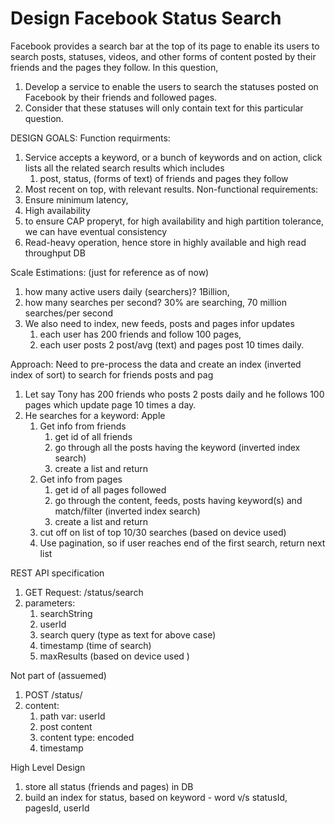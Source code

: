 # Design Facebook Status Search

Facebook provides a search bar at the top of its page to enable its users to search posts, statuses, videos, and other forms of content posted by their friends and the pages they follow. In this question,

1.  Develop a service to enable the users to search the statuses posted on Facebook by their friends and followed pages.
2.  Consider that these statuses will only contain text for this particular question.


DESIGN GOALS:
Function requirments:
1. Service accepts a keyword, or a bunch of keywords and on action, click lists all the related search results which includes
	1. post, status, (forms of text) of friends and pages they follow
2.  Most recent on top, with relevant results.
Non-functional requirements:
1. Ensure minimum latency,
2.  High availability
3.  to ensure CAP properyt, for high availability and high partition tolerance, we can have eventual consistency
4.  Read-heavy operation, hence store in highly available and high read throughput DB

Scale Estimations: (just for reference as of now)
1. how many active users daily (searchers)? 1Billion,
2. how many searches per second? 30% are searching, 70 million searches/per second
3. We also need to index, new feeds, posts and pages infor updates
	1. each user has 200 friends and follow 100 pages,
	2. each user posts 2 post/avg (text) and pages post 10 times daily.


Approach:
Need to pre-process the data and create an index (inverted index of sort) to search for friends posts and pag
1. Let say Tony has 200 friends who posts 2 posts daily and he follows 100 pages which update page 10 times a day.
2. He searches for a keyword: Apple
	1. Get info from friends
		1. get id of all friends
		2. go through all the posts having the keyword (inverted index search)
		3. create a list and return 
	2. Get info from pages
		1. get id of all pages followed
		2. go through the content, feeds, posts having keyword(s) and match/filter  (inverted index search)
		3. create a list and return
	3. cut off on list of top 10/30 searches (based on device used)
	4. Use pagination, so if user reaches end of the first search, return next list


REST API specification
1. GET Request: /status/search
2. parameters:
	1. searchString
	2. userId
	3. search query (type as text for above case)
	4. timestamp (time of search)
	5. maxResults (based on device used )

Not part of (assuemed)
1. POST  /status/
2. content:
	1. path var: userId
	2. post content
	3. content type: encoded 
	4. timestamp



High Level Design
1. store all status (friends and pages) in DB
2. build an index for status, based on keyword - word v/s statusId, pagesId, userId